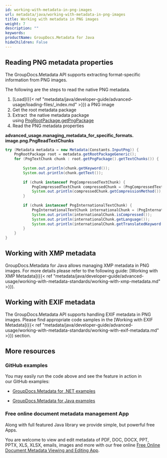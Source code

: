 ```yaml
---
id: working-with-metadata-in-png-images
url: metadata/java/working-with-metadata-in-png-images
title: Working with metadata in PNG images
weight: 7
description: ""
keywords: 
productName: GroupDocs.Metadata for Java
hideChildren: False
---
```

## Reading PNG metadata properties

The GroupDocs.Metadata API supports extracting format-specific information from PNG images.

The following are the steps to read the native PNG metadata.

1.  [Load]({{< ref "metadata/java/developer-guide/advanced-usage/loading-files/_index.md" >}}) a PNG image
2.  Get the root metadata package
3.  Extract  the native metadata package using [PngRootPackage.getPngPackage](https://apireference.groupdocs.com/metadata/java/com.groupdocs.metadata.core/PngRootPackage#getPngPackage())
4.  Read the PNG metadata properties

**advanced\_usage.managing\_metadata\_for\_specific\_formats.<WBR>image.png.PngReadTextChunks**

```java
try (Metadata metadata = new Metadata(Constants.InputPng)) {
    PngRootPackage root = metadata.getRootPackageGeneric();
    for (PngTextChunk chunk : root.getPngPackage().getTextChunks()) {
  
        System.out.println(chunk.getKeyword());
        System.out.println(chunk.getText());
  
        if (chunk instanceof PngCompressedTextChunk) {
            PngCompressedTextChunk compressedChunk = (PngCompressedTextChunk) chunk;
            System.out.println(compressedChunk.getCompressionMethod());
        }
  
        if (chunk instanceof PngInternationalTextChunk) {
            PngInternationalTextChunk internationalChunk = (PngInternationalTextChunk) chunk;
            System.out.println(internationalChunk.isCompressed());
            System.out.println(internationalChunk.getLanguage());
            System.out.println(internationalChunk.getTranslatedKeyword());
        }
    }
}
```

## Working with XMP metadata

GroupDocs.Metadata for Java allows managing XMP metadata in PNG images. For more details please refer to the following guide: [Working with XMP Metadata]({{< ref "metadata/java/developer-guide/advanced-usage/working-with-metadata-standards/working-with-xmp-metadata.md" >}}).

## Working with EXIF metadata

The GroupDocs.Metadata API supports handling EXIF metadata in PNG images. Please find appropriate code samples in the [Working with EXIF Metadata]({{< ref "metadata/java/developer-guide/advanced-usage/working-with-metadata-standards/working-with-exif-metadata.md" >}}) section.

## More resources

### GitHub examples

You may easily run the code above and see the feature in action in our GitHub examples:

*   [GroupDocs.Metadata for .NET examples](https://github.com/groupdocs-metadata/GroupDocs.Metadata-for-.NET)
    
*   [GroupDocs.Metadata for Java examples](https://github.com/groupdocs-metadata/GroupDocs.Metadata-for-Java)
    

### Free online document metadata management App

Along with full featured Java library we provide simple, but powerful free Apps.

You are welcome to view and edit metadata of PDF, DOC, DOCX, PPT, PPTX, XLS, XLSX, emails, images and more with our free online [Free Online Document Metadata Viewing and Editing App](https://products.groupdocs.app/metadata).
